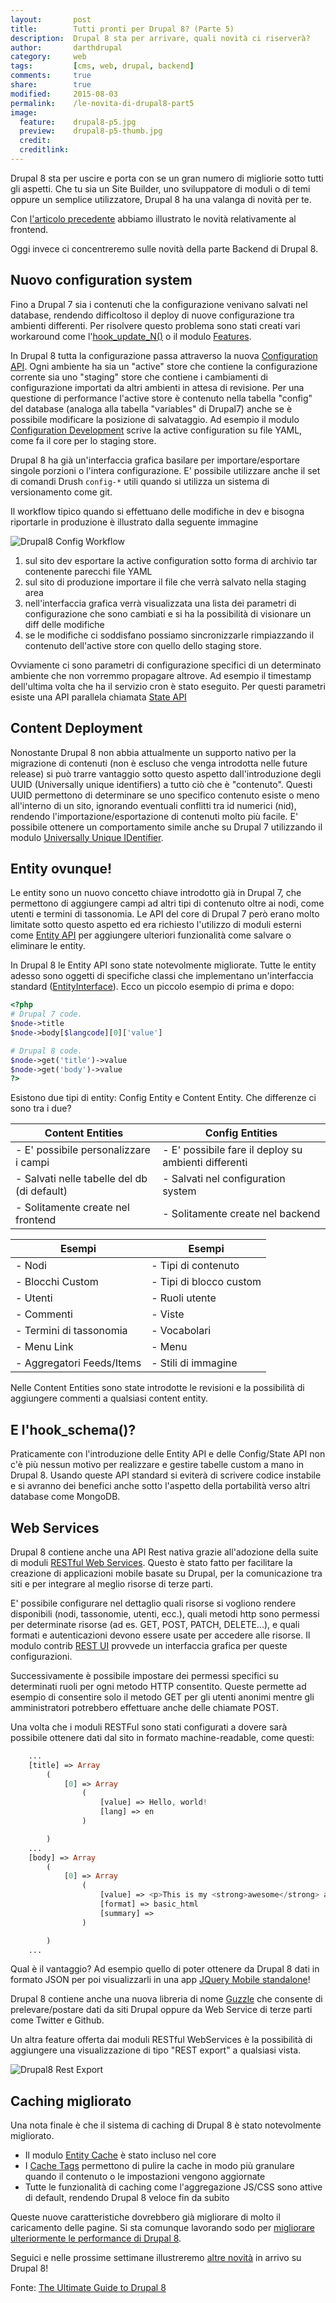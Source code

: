 ```yaml
---
layout:       post
title:        Tutti pronti per Drupal 8? (Parte 5)
description:  Drupal 8 sta per arrivare, quali novità ci riserverà?
author:       darthdrupal
category:     web
tags:         [cms, web, drupal, backend]
comments:     true
share:        true
modified:     2015-08-03
permalink:    /le-novita-di-drupal8-part5
image:
  feature:    drupal8-p5.jpg
  preview:    drupal8-p5-thumb.jpg
  credit: 
  creditlink:
---
```


Drupal 8 sta per uscire e porta con se un gran numero di migliorie sotto tutti gli aspetti. Che tu sia un Site Builder, uno sviluppatore di moduli o di temi oppure un semplice utilizzatore, Drupal 8 ha una valanga di novità per te.

Con [l'articolo precedente](/news/le-novita-di-drupal8-part4) abbiamo illustrato le novità relativamente al frontend.

Oggi invece ci concentreremo sulle novità della parte Backend di Drupal 8.

## Nuovo configuration system

Fino a Drupal 7 sia i contenuti che la configurazione venivano salvati nel database, rendendo difficoltoso il deploy di nuove configurazione tra ambienti differenti. Per risolvere questo problema sono stati creati vari workaround come l'[hook_update_N()](https://api.drupal.org/api/drupal/modules!system!system.api.php/function/hook_update_N/7) o il modulo [Features](https://drupal.org/project/features).

In Drupal 8 tutta la configurazione passa attraverso la nuova [Configuration API](https://api.drupal.org/api/drupal/core%21modules%21system%21core.api.php/group/config_api/8). Ogni ambiente ha sia un "active" store che contiene la configurazione corrente sia uno "staging" store che contiene i cambiamenti di configurazione importati da altri ambienti in attesa di revisione. Per una questione di performance l'active store è contenuto nella tabella "config" del database (analoga alla tabella "variables" di Drupal7) anche se è possibile modificare la posizione di salvataggio. Ad esempio il modulo [Configuration Development](https://www.drupal.org/project/config_devel) scrive la active configuration su file YAML, come fa il core per lo staging store.

Drupal 8 ha già un'interfaccia grafica basilare per importare/esportare singole porzioni o l'intera configurazione. E' possibile utilizzare anche il set di comandi Drush `config-*` utili quando si utilizza un sistema di versionamento come git.

Il workflow tipico quando si effettuano delle modifiche in dev e bisogna riportarle in produzione è illustrato dalla seguente immagine

![Drupal8 Config Workflow](/images/d8-config-workflow.jpg)

  1. sul sito dev esportare la active configuration sotto forma di archivio tar contenente parecchi file YAML
  2. sul sito di produzione importare il file che verrà salvato nella staging area
  3. nell'interfaccia grafica verrà visualizzata una lista dei parametri di configurazione che sono cambiati e si ha la possibilità di visionare un diff delle modifiche
  4. se le modifiche ci soddisfano possiamo sincronizzarle rimpiazzando il contenuto dell'active store con quello dello staging store.

Ovviamente ci sono parametri di configurazione specifici di un determinato ambiente che non vorremmo propagare altrove. Ad esempio il timestamp dell'ultima volta che ha il servizio cron è stato eseguito. Per questi parametri esiste una API parallela chiamata [State API](https://api.drupal.org/api/drupal/core%21modules%21system%21core.api.php/group/state_api/8)

## Content Deployment

Nonostante Drupal 8 non abbia attualmente un supporto nativo per la migrazione di contenuti (non è escluso che venga introdotta nelle future release) si può trarre vantaggio sotto questo aspetto dall'introduzione degli UUID (Universally unique identifiers) a tutto ciò che è "contenuto". Questi UUID permettono di determinare se uno specifico contenuto esiste o meno all'interno di un sito, ignorando eventuali conflitti tra id numerici (nid), rendendo l'importazione/esportazione di contenuti molto più facile. E' possibile ottenere un comportamento simile anche su Drupal 7 utilizzando il modulo [Universally Unique IDentifier](http://drupal.org/project/uuid).

## Entity ovunque!

Le entity sono un nuovo concetto chiave introdotto già in Drupal 7, che permettono di aggiungere campi ad altri tipi di contenuto oltre ai nodi, come utenti e termini di tassonomia. Le API del core di Drupal 7 però erano molto limitate sotto questo aspetto ed era richiesto l'utilizzo di moduli esterni come [Entity API](https://www.drupal.org/project/entity) per aggiungere ulteriori funzionalità come salvare o eliminare le entity.

In Drupal 8 le Entity API sono state notevolmente migliorate. Tutte le entity adesso sono oggetti di specifiche classi che implementano un'interfaccia standard ([EntityInterface](https://api.drupal.org/api/drupal/core%21lib%21Drupal%21Core%21Entity%21EntityInterface.php/interface/EntityInterface/8)). Ecco un piccolo esempio di prima e dopo:

```php
<?php
# Drupal 7 code.
$node->title
$node->body[$langcode][0]['value']

# Drupal 8 code.
$node->get('title')->value
$node->get('body')->value
?>
```

Esistono due tipi di entity: Config Entity e Content Entity. Che differenze ci sono tra i due?

| Content Entities								| Config Entities										|
|-----------------------------------------------|-------------------------------------------------------|
| - E' possibile personalizzare i campi			| - E' possibile fare il deploy su ambienti differenti	|
| - Salvati nelle tabelle del db (di default)	| - Salvati nel configuration system					|
| - Solitamente create nel frontend				| - Solitamente create nel backend 						|

| Esempi               							| Esempi 												|
|-----------------------------------------------|-------------------------------------------------------|
| - Nodi    									| - Tipi di contenuto									|
| - Blocchi Custom    							| - Tipi di blocco custom								|
| - Utenti    									| - Ruoli utente										|
| - Commenti    								| - Viste												|
| - Termini di tassonomia    					| - Vocabolari											|
| - Menu Link    								| - Menu												|
| - Aggregatori Feeds/Items 					| - Stili di immagine 									|

Nelle Content Entities sono state introdotte le revisioni e la possibilità di aggiungere commenti a qualsiasi content entity.

## E l'hook_schema()?

Praticamente con l'introduzione delle Entity API e delle Config/State API non c'è più nessun motivo per realizzare e gestire tabelle custom a mano in Drupal 8. Usando queste API standard si eviterà di scrivere codice instabile e si avranno dei benefici anche sotto l'aspetto della portabilità verso altri database come MongoDB.

## Web Services

Drupal 8 contiene anche una API Rest nativa grazie all'adozione della suite di moduli [RESTful Web Services](https://drupal.org/documentation/modules/rest). Questo è stato fatto per facilitare la creazione di applicazioni mobile basate su Drupal, per la comunicazione tra siti e per integrare al meglio risorse di terze parti.

E' possibile configurare nel dettaglio quali risorse si vogliono rendere disponibili (nodi, tassonomie, utenti, ecc.), quali metodi http sono permessi per determinate risorse (ad es. GET, POST, PATCH, DELETE...), e quali formati e autenticazioni devono essere usate per accedere alle risorse. Il modulo contrib [REST UI](https://www.drupal.org/project/restui) provvede un interfaccia grafica per queste configurazioni.

Successivamente è possibile impostare dei permessi specifici su determinati ruoli per ogni metodo HTTP consentito. Queste permette ad esempio di consentire solo il metodo GET per gli utenti anonimi mentre gli amministratori potrebbero effettuare anche delle chiamate POST.

Una volta che i moduli RESTFul sono stati configurati a dovere sarà possibile ottenere dati dal sito in formato machine-readable, come questi:

```php
	...
   	[title] => Array
    	(
        	[0] => Array
            	(
                	[value] => Hello, world!
                	[lang] => en
            	)

    	)
	...
	[body] => Array
    	(
        	[0] => Array
            	(
                	[value] => <p>This is my <strong>awesome</strong> article.</p>
                	[format] => basic_html
                	[summary] =>
            	)

	    )
	...
```

Qual è il vantaggio? Ad esempio quello di poter ottenere da Drupal 8 dati in formato JSON per poi visualizzarli in una app [JQuery Mobile standalone](https://github.com/webchickenator/d8ws)!

Drupal 8 contiene anche una nuova libreria di nome [Guzzle](http://guzzle.readthedocs.org/en/latest/) che consente di prelevare/postare dati da siti Drupal oppure da Web Service di terze parti come Twitter e Github.

Un altra feature offerta dai moduli RESTful WebServices è la possibilità di aggiungere una visualizzazione di tipo "REST export" a qualsiasi vista.

![Drupal8 Rest Export](/images/d8-rest-export.png)

## Caching migliorato

Una nota finale è che il sistema di caching di Drupal 8 è stato notevolmente migliorato.

* Il modulo [Entity Cache](https://www.drupal.org/project/entitycache) è stato incluso nel core
* I [Cache Tags](https://www.drupal.org/node/1884800) permettono di pulire la cache in modo più granulare quando il contenuto o le impostazioni vengono aggiornate
* Tutte le funzionalità di caching come l'aggregazione JS/CSS sono attive di default, rendendo Drupal 8 veloce fin da subito

Queste nuove caratteristiche dovrebbero già migliorare di molto il caricamento delle pagine. Si sta comunque lavorando sodo per [migliorare ulteriormente le performance di Drupal 8](https://www.drupal.org/node/1744302).

Seguici e nelle prossime settimane illustreremo [altre novità](le-novita-di-drupal8-part6) in arrivo su Drupal 8!

Fonte: [The Ultimate Guide to Drupal 8](https://www.acquia.com/resources/ebooks/ultimate-guide-drupal-8)